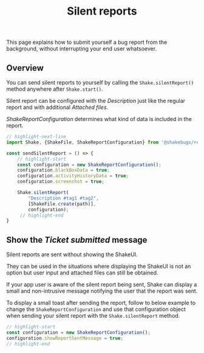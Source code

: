 ﻿---
id: silent-reports
title: Silent reports
---
This page explains how to submit yourself a bug report from the background, without interrupting your end user whatsoever.

## Overview
You can send silent reports to yourself by calling the `Shake.silentReport()` method anywhere after `Shake.start()`.

Silent report can be configured with the *Description* just like the regular report and with additional *Attached files*.

*ShakeReportConfiguration* determines what kind of data is included in the report.

```javascript title="App.js"
// highlight-next-line
import Shake, {ShakeFile, ShakeReportConfiguration} from '@shakebugs/react-native-shake';

const sendSilentReport = () => {
    // highlight-start
    const configuration = new ShakeReportConfiguration();
    configuration.blackBoxData = true;
    configuration.activityHistoryData = true;
    configuration.screenshot = true;

    Shake.silentReport(
        "Description #tag1 #tag2", 
        [ShakeFile.create(path)],
        configuration);
     // highlight-end
}
```

## Show the *Ticket submitted* message

Silent reports are sent without showing the ShakeUI.

They can be used in the situations where displaying the ShakeUI is not an option but user input and attached files can still be obtained.

If your app user is aware of the silent report being sent, Shake can display a small and non-intrusive message notifying the user that the report was sent.

To display a small toast after sending the report, follow to below example to change the `ShakeReportConfiguration` and use that configuration object when 
sending your silent report with the `Shake.silentReport` method.

```javascript title="App.js"
// highlight-start
const configuration = new ShakeReportConfiguration();
configuration.showReportSentMessage = true;
// highlight-end
```
